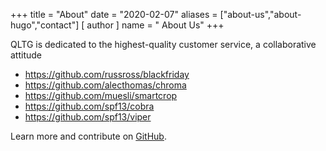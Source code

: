 +++
title = "About"
date = "2020-02-07"
aliases = ["about-us","about-hugo","contact"]
[ author ]
  name = " About Us"
+++

QLTG is dedicated to the highest-quality customer service, a collaborative attitude
* https://github.com/russross/blackfriday
* https://github.com/alecthomas/chroma
* https://github.com/muesli/smartcrop
* https://github.com/spf13/cobra
* https://github.com/spf13/viper

Learn more and contribute on [GitHub](https://github.com/gohugoio).
<!--stackedit_data:
eyJoaXN0b3J5IjpbMzQ0NTgyNjMyLDIwMzA5MDA3MzNdfQ==
-->
